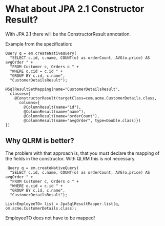 # What about JPA 2.1 Constructor Result?
With JPA 2.1 there will be the ConstructorResult annotation.

Example from the specification:

    Query q = em.createNativeQuery(
      "SELECT c.id, c.name, COUNT(o) as orderCount, AVG(o.price) AS avgOrder " +
      "FROM Customer c, Orders o " +
      "WHERE o.cid = c.id " +
      "GROUP BY c.id, c.name",
      "CustomerDetailsResult");

    @SqlResultSetMapping(name="CustomerDetailsResult",
      classes={
        @ConstructorResult(targetClass=com.acme.CustomerDetails.class,
          columns={
            @ColumnResult(name="id"),
            @ColumnResult(name="name"),
            @ColumnResult(name="orderCount"),
            @ColumnResult(name="avgOrder", type=Double.class)})
    })

## Why QLRM is better?
The problem with that approach is, that you must declare the mapping of the fields in the constructor.
With QLRM this is not necessary.

     Query q = em.createNativeQuery(
      "SELECT c.id, c.name, COUNT(o) as orderCount, AVG(o.price) AS avgOrder " +
      "FROM Customer c, Orders o " +
      "WHERE o.cid = c.id " +
      "GROUP BY c.id, c.name",
      "CustomerDetailsResult");
      
    List<EmployeeTO> list = JpaSqlResultMapper.list(q, om.acme.CustomerDetails.class);
   
EmployeeTO does not have to be mapped!
